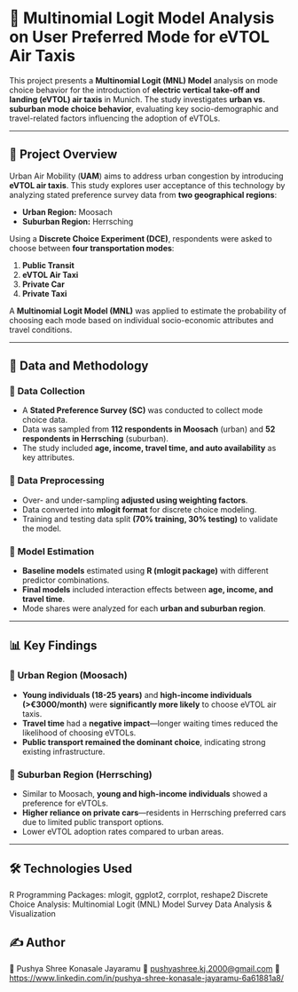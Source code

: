 # 🚀 Multinomial Logit Model Analysis on User Preferred Mode for eVTOL Air Taxis  

This project presents a **Multinomial Logit (MNL) Model** analysis on mode choice behavior for the introduction of **electric vertical take-off and landing (eVTOL) air taxis** in Munich. The study investigates **urban vs. suburban mode choice behavior**, evaluating key socio-demographic and travel-related factors influencing the adoption of eVTOLs.

---

## 📌 Project Overview  

Urban Air Mobility (**UAM**) aims to address urban congestion by introducing **eVTOL air taxis**. This study explores user acceptance of this technology by analyzing stated preference survey data from **two geographical regions**:  
- **Urban Region:** Moosach  
- **Suburban Region:** Herrsching  

Using a **Discrete Choice Experiment (DCE)**, respondents were asked to choose between **four transportation modes**:  
1. **Public Transit**  
2. **eVTOL Air Taxi**  
3. **Private Car**  
4. **Private Taxi**  

A **Multinomial Logit Model (MNL)** was applied to estimate the probability of choosing each mode based on individual socio-economic attributes and travel conditions.

---

## 📂 Data and Methodology  

### 🔹 **Data Collection**  
- A **Stated Preference Survey (SC)** was conducted to collect mode choice data.  
- Data was sampled from **112 respondents in Moosach** (urban) and **52 respondents in Herrsching** (suburban).  
- The study included **age, income, travel time, and auto availability** as key attributes.

### 🔹 **Data Preprocessing**  
- Over- and under-sampling **adjusted using weighting factors**.  
- Data converted into **mlogit format** for discrete choice modeling.  
- Training and testing data split **(70% training, 30% testing)** to validate the model.

### 🔹 **Model Estimation**  
- **Baseline models** estimated using **R (mlogit package)** with different predictor combinations.  
- **Final models** included interaction effects between **age, income, and travel time**.  
- Mode shares were analyzed for each **urban and suburban region**.

---

## 📊 Key Findings  

### 📍 **Urban Region (Moosach)**  
- **Young individuals (18-25 years)** and **high-income individuals (>€3000/month)** were **significantly more likely** to choose eVTOL air taxis.  
- **Travel time** had a **negative impact**—longer waiting times reduced the likelihood of choosing eVTOLs.  
- **Public transport remained the dominant choice**, indicating strong existing infrastructure.  

### 📍 **Suburban Region (Herrsching)**  
- Similar to Moosach, **young and high-income individuals** showed a preference for eVTOLs.  
- **Higher reliance on private cars**—residents in Herrsching preferred cars due to limited public transport options.  
- Lower eVTOL adoption rates compared to urban areas.  

---
## 🛠️ Technologies Used
R Programming
Packages: mlogit, ggplot2, corrplot, reshape2
Discrete Choice Analysis: Multinomial Logit (MNL) Model
Survey Data Analysis & Visualization

## ✍️ Author
👤 Pushya Shree Konasale Jayaramu
📧 pushyashree.kj.2000@gmail.com
🔗 https://www.linkedin.com/in/pushya-shree-konasale-jayaramu-6a61881a8/


